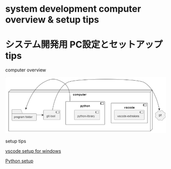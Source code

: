 # system development computer overview & setup tips 
# システム開発用 PC設定とセットアップtips
 
computer overview 

![computer overview](computer.jpg) 
 
setup tips 

[vscode setup for windows](https://github.com/ak-life/vscode-install/blob/main/vscode%20setup%20for%20windows) 

[Python setup](https://learn.microsoft.com/ja-jp/windows/python/beginners#install-git-optional)
